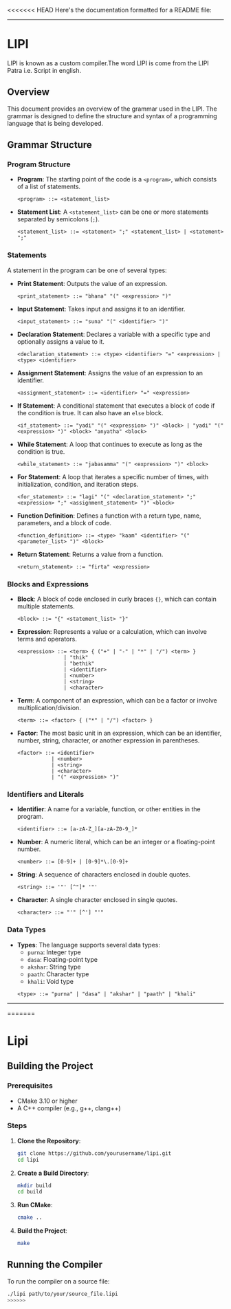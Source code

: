 <<<<<<< HEAD
Here's the documentation formatted for a README file:

---

# LIPI
LIPI is known as a custom compiler.The word LIPI is come from the LIPI Patra i.e. Script in english. 

## Overview

This document provides an overview of the grammar used in the LIPI. The grammar is designed to define the structure and syntax of a programming language that is being developed.

## Grammar Structure

### Program Structure

- **Program**: The starting point of the code is a `<program>`, which consists of a list of statements.
  ```
  <program> ::= <statement_list>
  ```

- **Statement List**: A `<statement_list>` can be one or more statements separated by semicolons (`;`).
  ```
  <statement_list> ::= <statement> ";" <statement_list> | <statement> ";"
  ```

### Statements

A statement in the program can be one of several types:

- **Print Statement**: Outputs the value of an expression.
  ```
  <print_statement> ::= "bhana" "(" <expression> ")"
  ```

- **Input Statement**: Takes input and assigns it to an identifier.
  ```
  <input_statement> ::= "suna" "(" <identifier> ")"
  ```

- **Declaration Statement**: Declares a variable with a specific type and optionally assigns a value to it.
  ```
  <declaration_statement> ::= <type> <identifier> "=" <expression> | <type> <identifier>
  ```

- **Assignment Statement**: Assigns the value of an expression to an identifier.
  ```
  <assignment_statement> ::= <identifier> "=" <expression>
  ```

- **If Statement**: A conditional statement that executes a block of code if the condition is true. It can also have an `else` block.
  ```
  <if_statement> ::= "yadi" "(" <expression> ")" <block> | "yadi" "(" <expression> ")" <block> "anyatha" <block>
  ```

- **While Statement**: A loop that continues to execute as long as the condition is true.
  ```
  <while_statement> ::= "jabasamma" "(" <expression> ")" <block>
  ```

- **For Statement**: A loop that iterates a specific number of times, with initialization, condition, and iteration steps.
  ```
  <for_statement> ::= "lagi" "(" <declaration_statement> ";" <expression> ";" <assignment_statement> ")" <block>
  ```

- **Function Definition**: Defines a function with a return type, name, parameters, and a block of code.
  ```
  <function_definition> ::= <type> "kaam" <identifier> "(" <parameter_list> ")" <block>
  ```

- **Return Statement**: Returns a value from a function.
  ```
  <return_statement> ::= "firta" <expression>
  ```

### Blocks and Expressions

- **Block**: A block of code enclosed in curly braces `{}`, which can contain multiple statements.
  ```
  <block> ::= "{" <statement_list> "}"
  ```

- **Expression**: Represents a value or a calculation, which can involve terms and operators.
  ```
  <expression> ::= <term> { ("+" | "-" | "*" | "/") <term> }
                 | "thik"
                 | "bethik"
                 | <identifier>
                 | <number>
                 | <string>
                 | <character>
  ```

- **Term**: A component of an expression, which can be a factor or involve multiplication/division.
  ```
  <term> ::= <factor> { ("*" | "/") <factor> }
  ```

- **Factor**: The most basic unit in an expression, which can be an identifier, number, string, character, or another expression in parentheses.
  ```
  <factor> ::= <identifier>
             | <number>
             | <string>
             | <character>
             | "(" <expression> ")"
  ```

### Identifiers and Literals

- **Identifier**: A name for a variable, function, or other entities in the program.
  ```
  <identifier> ::= [a-zA-Z_][a-zA-Z0-9_]*
  ```

- **Number**: A numeric literal, which can be an integer or a floating-point number.
  ```
  <number> ::= [0-9]+ | [0-9]*\.[0-9]+
  ```

- **String**: A sequence of characters enclosed in double quotes.
  ```
  <string> ::= '"' [^"]* '"'
  ```

- **Character**: A single character enclosed in single quotes.
  ```
  <character> ::= "'" [^'] "'"
  ```

### Data Types

- **Types**: The language supports several data types:
  - `purna`: Integer type
  - `dasa`: Floating-point type
  - `akshar`: String type
  - `paath`: Character type
  - `khali`: Void type
  ```
  <type> ::= "purna" | "dasa" | "akshar" | "paath" | "khali"
  ```

---
=======
# Lipi

## Building the Project

### Prerequisites

- CMake 3.10 or higher
- A C++ compiler (e.g., g++, clang++)

### Steps

1. **Clone the Repository**:
    ```sh
    git clone https://github.com/yourusername/lipi.git
    cd lipi
    ```

2. **Create a Build Directory**:
    ```sh
    mkdir build
    cd build
    ```

3. **Run CMake**:
    ```sh
    cmake ..
    ```

4. **Build the Project**:
    ```sh
    make
    ```

## Running the Compiler

To run the compiler on a source file:

```sh
./lipi path/to/your/source_file.lipi
>>>>>>
